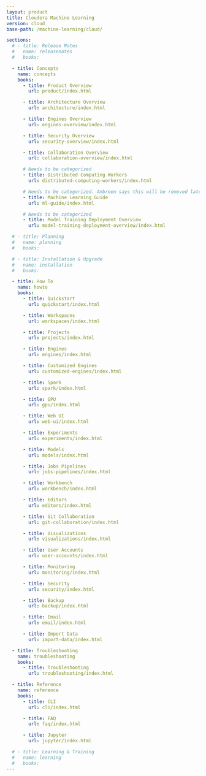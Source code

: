 ```yaml
---
layout: product
title: Cloudera Machine Learning
version: cloud
base-path: /machine-learning/cloud/

sections:
  # - title: Release Notes
  #   name: releasenotes
  #   books:

  - title: Concepts
    name: concepts
    books:
      - title: Product Overview
        url: product/index.html

      - title: Architecture Overview
        url: architecture/index.html

      - title: Engines Overview
        url: engines-overview/index.html

      - title: Security Overview
        url: security-overview/index.html

      - title: Collaboration Overview
        url: collaboration-overview/index.html

      # Needs to be categorized
      - title: Distributed Computing Workers
        url: distributed-computing-workers/index.html

      # Needs to be categorized. Ambreen says this will be removed later
      - title: Machine Learning Guide
        url: ml-guide/index.html

      # Needs to be categorized
      - title: Model Training Deployment Overview
        url: model-training-deployment-overview/index.html

  # - title: Planning
  #   name: planning
  #   books:

  # - title: Installation & Upgrade
  #   name: installation
  #   books:

  - title: How To
    name: howto
    books:
      - title: Quickstart
        url: quickstart/index.html

      - title: Workspaces
        url: workspaces/index.html

      - title: Projects
        url: projects/index.html

      - title: Engines
        url: engines/index.html

      - title: Customized Engines
        url: customized-engines/index.html

      - title: Spark
        url: spark/index.html

      - title: GPU
        url: gpu/index.html

      - title: Web UI
        url: web-ui/index.html

      - title: Experiments
        url: experiments/index.html

      - title: Models
        url: models/index.html

      - title: Jobs Pipelines
        url: jobs-pipelines/index.html

      - title: Workbench
        url: workbench/index.html

      - title: Editors
        url: editors/index.html

      - title: Git Collaboration
        url: git-collaboration/index.html

      - title: Visualizations
        url: visualizations/index.html

      - title: User Accounts
        url: user-accounts/index.html

      - title: Monitoring
        url: monitoring/index.html

      - title: Security
        url: security/index.html

      - title: Backup
        url: backup/index.html

      - title: Email
        url: email/index.html

      - title: Import Data
        url: import-data/index.html

  - title: Troubleshooting
    name: troubleshooting
    books:
      - title: Troubleshooting
        url: troubleshooting/index.html

  - title: Reference
    name: reference
    books:
      - title: CLI
        url: cli/index.html

      - title: FAQ
        url: faq/index.html

      - title: Jupyter
        url: jupyter/index.html

  # - title: Learning & Training
  #   name: learning
  #   books:
---
```

